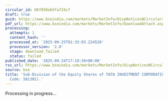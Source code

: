```yaml
---
circular_id: 06f050eb5fa724cf
draft: true
guid: https://www.bseindia.com/markets/MarketInfo/DispNoticesNCirculars.aspx?Noticeid={E0D79D04-F9FF-469D-A249-DC39A09FBC40}&noticeno=20250924-73&dt=09/24/2025&icount=73&totcount=75&flag=0
pdf_url: https://www.bseindia.com/markets/MarketInfo/DownloadAttach.aspx?id=20250924-73&attachedId=
processing:
  attempts: 1
  content_hash: ''
  processed_at: '2025-09-25T01:33:03.224528'
  processor_version: '2.0'
  stage: download_failed
  status: failed
published_date: '2025-09-24T17:19:39+00:00'
rss_url: https://www.bseindia.com/markets/MarketInfo/DispNoticesNCirculars.aspx?Noticeid={E0D79D04-F9FF-469D-A249-DC39A09FBC40}&noticeno=20250924-73&dt=09/24/2025&icount=73&totcount=75&flag=0
source: bse
title: 'Sub-Division of the Equity Shares of TATA INVESTMENT CORPORATION LTD (Scrip
  Code: 501301).'
---
```


Processing in progress...